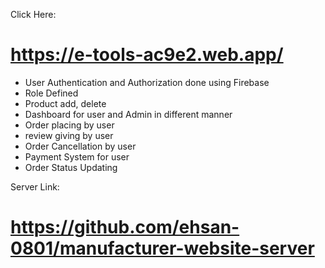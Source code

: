 Click Here:

# https://e-tools-ac9e2.web.app/

- User Authentication and Authorization done using Firebase
- Role Defined
- Product add, delete
- Dashboard for user and Admin in different manner
- Order placing by user
- review giving by user
- Order Cancellation by user
- Payment System for user
- Order Status Updating

Server Link:

# https://github.com/ehsan-0801/manufacturer-website-server
